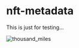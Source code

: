 # nft-metadata
This is just for testing...

![thousand_miles](https://user-images.githubusercontent.com/6095539/139381221-f4e73167-e12b-4def-aae2-5c120aa7d4cb.png)

